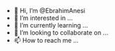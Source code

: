 - 👋 Hi, I’m @EbrahimAnesi
- 👀 I’m interested in ...
- 🌱 I’m currently learning ...
- 💞️ I’m looking to collaborate on ...
- 📫 How to reach me ...

<!---
EbrahimAnesi/EbrahimAnesi is a ✨ special ✨ repository because its `README.md` (this file) appears on your GitHub profile.
You can click the Preview link to take a look at your changes.
--->
